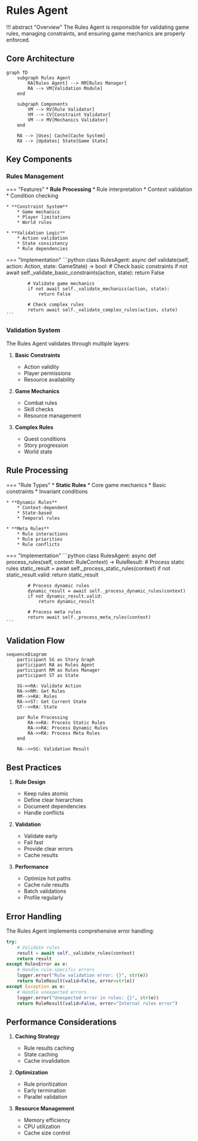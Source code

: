 # Rules Agent

!!! abstract "Overview"
    The Rules Agent is responsible for validating game rules, managing constraints, and ensuring game mechanics are properly enforced.

## Core Architecture

```mermaid
graph TD
    subgraph Rules Agent
        RA[Rules Agent] --> RM[Rules Manager]
        RA --> VM[Validation Module]
    end
    
    subgraph Components
        VM --> RV[Rule Validator]
        VM --> CV[Constraint Validator]
        VM --> MV[Mechanics Validator]
    end
    
    RA --> |Uses| Cache[Cache System]
    RA --> |Updates| State[Game State]
```

## Key Components

### Rules Management

=== "Features"
    * **Rule Processing**
        * Rule interpretation
        * Context validation
        * Condition checking
    
    * **Constraint System**
        * Game mechanics
        * Player limitations
        * World rules
    
    * **Validation Logic**
        * Action validation
        * State consistency
        * Rule dependencies

=== "Implementation"
    ```python
    class RulesAgent:
        async def validate(self, action: Action, state: GameState) -> bool:
            # Check basic constraints
            if not await self._validate_basic_constraints(action, state):
                return False
                
            # Validate game mechanics
            if not await self._validate_mechanics(action, state):
                return False
                
            # Check complex rules
            return await self._validate_complex_rules(action, state)
    ```

### Validation System

The Rules Agent validates through multiple layers:

1. **Basic Constraints**
   - Action validity
   - Player permissions
   - Resource availability

2. **Game Mechanics**
   - Combat rules
   - Skill checks
   - Resource management

3. **Complex Rules**
   - Quest conditions
   - Story progression
   - World state

## Rule Processing

=== "Rule Types"
    * **Static Rules**
        * Core game mechanics
        * Basic constraints
        * Invariant conditions
    
    * **Dynamic Rules**
        * Context-dependent
        * State-based
        * Temporal rules
    
    * **Meta Rules**
        * Rule interactions
        * Rule priorities
        * Rule conflicts

=== "Implementation"
    ```python
    class RulesAgent:
        async def process_rules(self, context: RuleContext) -> RuleResult:
            # Process static rules
            static_result = await self._process_static_rules(context)
            if not static_result.valid:
                return static_result
                
            # Process dynamic rules
            dynamic_result = await self._process_dynamic_rules(context)
            if not dynamic_result.valid:
                return dynamic_result
                
            # Process meta rules
            return await self._process_meta_rules(context)
    ```

## Validation Flow

```mermaid
sequenceDiagram
    participant SG as Story Graph
    participant RA as Rules Agent
    participant RM as Rules Manager
    participant ST as State

    SG->>RA: Validate Action
    RA->>RM: Get Rules
    RM-->>RA: Rules
    RA->>ST: Get Current State
    ST-->>RA: State
    
    par Rule Processing
        RA->>RA: Process Static Rules
        RA->>RA: Process Dynamic Rules
        RA->>RA: Process Meta Rules
    end
    
    RA-->>SG: Validation Result
```

## Best Practices

1. **Rule Design**
   - Keep rules atomic
   - Define clear hierarchies
   - Document dependencies
   - Handle conflicts

2. **Validation**
   - Validate early
   - Fail fast
   - Provide clear errors
   - Cache results

3. **Performance**
   - Optimize hot paths
   - Cache rule results
   - Batch validations
   - Profile regularly

## Error Handling

The Rules Agent implements comprehensive error handling:

```python
try:
    # Validate rules
    result = await self._validate_rules(context)
    return result
except RulesError as e:
    # Handle rule-specific errors
    logger.error("Rule validation error: {}", str(e))
    return RuleResult(valid=False, error=str(e))
except Exception as e:
    # Handle unexpected errors
    logger.error("Unexpected error in rules: {}", str(e))
    return RuleResult(valid=False, error="Internal rules error")
```

## Performance Considerations

1. **Caching Strategy**
   - Rule results caching
   - State caching
   - Cache invalidation

2. **Optimization**
   - Rule prioritization
   - Early termination
   - Parallel validation

3. **Resource Management**
   - Memory efficiency
   - CPU utilization
   - Cache size control
